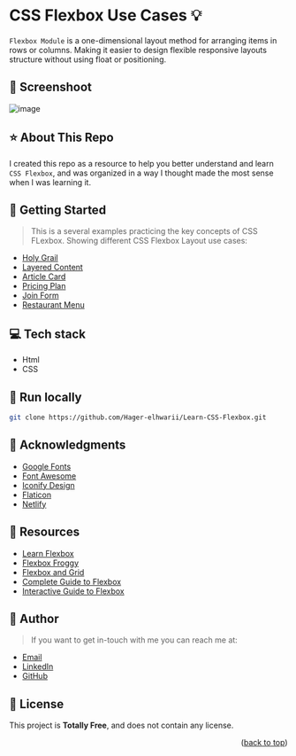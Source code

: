 <a name="readme-top"></a>
# CSS Flexbox Use Cases :bulb: 
`Flexbox Module` is a one-dimensional layout method for arranging items in rows or columns. Making it easier to design flexible responsive layouts structure without using float or positioning.
  
## :camera_flash: Screenshoot
![image](https://github.com/Hager-elhwarii/Learn-CSS-Flexbox/assets/80959882/b01eca4d-9551-47dc-b0fa-b79d9658e310)

## ⭐ About This Repo
 I created this repo as a resource to help you better understand and learn `CSS Flexbox`, and was organized in a way I thought made the most sense when I was learning it.

## 🚀 Getting Started 
> This is a several examples practicing the key concepts of CSS FLexbox. Showing different CSS Flexbox Layout use cases:

- [Holy Grail](https://holy-grail-dottie.netlify.app/)
- [Layered Content](https://layered-content-dottie.netlify.app/)
- [Article Card](https://article-card-dottie.netlify.app/)
- [Pricing Plan](https://pricing-plan-dottie.netlify.app/)
- [Join Form](https://join-form-dottie.netlify.app/)
- [Restaurant Menu](https://restaurant-menu-dottie.netlify.app/)
  
## 💻 Tech stack
- Html
- CSS

##  🔐 Run locally 

```bash
git clone https://github.com/Hager-elhwarii/Learn-CSS-Flexbox.git
```

## 📌 Acknowledgments
- [Google Fonts](http://hager.a.elhawary@gmail.com/)
- [Font Awesome](https://fontawesome.com/)
- [Iconify Design](https://iconify.design/)
- [Flaticon](https://www.flaticon.com/)
- [Netlify](https://www.netlify.com/)
  
  
## 🌼 Resources
- [Learn Flexbox](https://scrimba.com/learn/flexbox)
- [Flexbox Froggy](https://flexboxfroggy.com/)
- [Flexbox and Grid](https://www.codecademy.com/learn/learn-css-flexbox-and-grid)
- [Complete Guide to Flexbox](https://css-tricks.com/snippets/css/a-guide-to-flexbox/)
- [Interactive Guide to Flexbox](https://www.joshwcomeau.com/css/interactive-guide-to-flexbox/)


## 🦄 Author
> If you want to get in-touch with me you can reach me at:

-  [Email](http://hager.a.elhawary@gmail.com/)
-  [LinkedIn](https://www.linkedin.com/in/hager-omar-elhawary/)
-  [GitHub](https://github.com/Hager-elhwarii)


## 📘 License
This project is **Totally Free**,  and does not contain any license.


<p align="right">(<a href="#readme-top">back to top</a>)</p>
